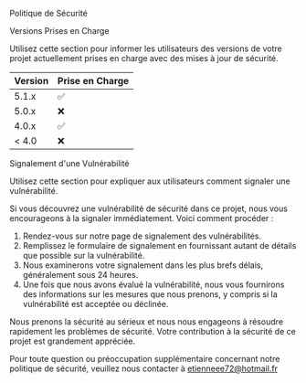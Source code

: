 Politique de Sécurité

Versions Prises en Charge

Utilisez cette section pour informer les utilisateurs des versions de votre projet actuellement prises en charge avec des mises à jour de sécurité.

| Version | Prise en Charge    |
| ------- | ------------------ |
| 5.1.x   | :white_check_mark: |
| 5.0.x   | :x:                |
| 4.0.x   | :white_check_mark: |
| < 4.0   | :x:                |

Signalement d'une Vulnérabilité

Utilisez cette section pour expliquer aux utilisateurs comment signaler une vulnérabilité.

Si vous découvrez une vulnérabilité de sécurité dans ce projet, nous vous encourageons à la signaler immédiatement. Voici comment procéder :

1. Rendez-vous sur notre page de signalement des vulnérabilités.
2. Remplissez le formulaire de signalement en fournissant autant de détails que possible sur la vulnérabilité.
3. Nous examinerons votre signalement dans les plus brefs délais, généralement sous 24 heures.
4. Une fois que nous avons évalué la vulnérabilité, nous vous fournirons des informations sur les mesures que nous prenons, y compris si la vulnérabilité est acceptée ou déclinée.

Nous prenons la sécurité au sérieux et nous nous engageons à résoudre rapidement les problèmes de sécurité. Votre contribution à la sécurité de ce projet est grandement appréciée.

Pour toute question ou préoccupation supplémentaire concernant notre politique de sécurité, veuillez nous contacter à etienneee72@hotmail.fr
